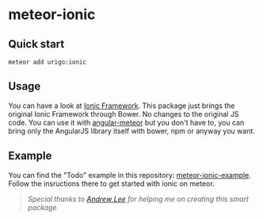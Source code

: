 meteor-ionic
============

## Quick start

    meteor add urigo:ionic

## Usage
You can have a look at [Ionic Framework](http://ionicframework.com/).
This package just brings the original Ionic Framework through Bower.
No changes to the original JS code.
You can use it with [angular-meteor](https://github.com/Urigo/angular-meteor "angular-meteor") but you don't have to, you can bring only the AngularJS library itself with bower, npm or anyway you want.

## Example

You can find the "Todo" example in this repository: [meteor-ionic-example](https://github.com/netanelgilad/meteor-ionic-example). Follow the insructions there to get started with ionic on meteor.


> *Special thanks to [Andrew Lee](https://github.com/loneleeandroo "Andrew Leek") for helping me on creating this smart package.*
